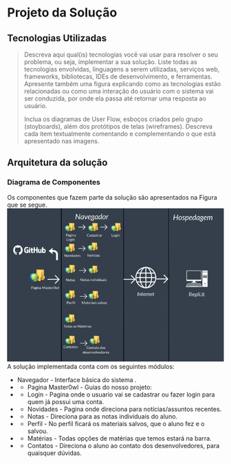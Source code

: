﻿# Projeto da Solução


## Tecnologias Utilizadas

> Descreva aqui qual(is) tecnologias você vai usar para resolver o seu
> problema, ou seja, implementar a sua solução. Liste todas as
> tecnologias envolvidas, linguagens a serem utilizadas, serviços web,
> frameworks, bibliotecas, IDEs de desenvolvimento, e ferramentas.
> Apresente também uma figura explicando como as tecnologias estão
> relacionadas ou como uma interação do usuário com o sistema vai ser
> conduzida, por onde ela passa até retornar uma resposta ao usuário.
> 
> Inclua os diagramas de User Flow, esboços criados pelo grupo
> (stoyboards), além dos protótipos de telas (wireframes). Descreva cada
> item textualmente comentando e complementando o que está apresentado
> nas imagens.

## Arquitetura da solução

### Diagrama de Componentes

Os componentes que fazem parte da solução são apresentados na Figura que se segue.
![Diagrama](images/diagrama.png "Diagrama")
A solução implementada conta com os seguintes módulos:
* Navegador - Interface básica do sistema .
* - Pagina Master0wl - Guias do nosso projeto:
* - Login - Pagina onde o usuario vai se cadastrar ou fazer login para quem já possui uma conta.
* - Novidades - Pagina onde direciona para notícias/assuntos recentes.
* - Notas - Direciona para as notas individuais do aluno.
* - Perfil - No perfil ficará os materiais salvos, que o aluno fez e o salvou.
* - Matérias - Todas opções de matérias que temos estará na barra.
* - Contatos - Direciona o aluno ao contato dos desenvolvedores, para quaisquer dúvidas.








